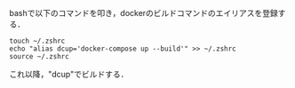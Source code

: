 bashで以下のコマンドを叩き，dockerのビルドコマンドのエイリアスを登録する．

```
touch ~/.zshrc
echo "alias dcup='docker-compose up --build'" >> ~/.zshrc
source ~/.zshrc
```

これ以降，"dcup"でビルドする．

